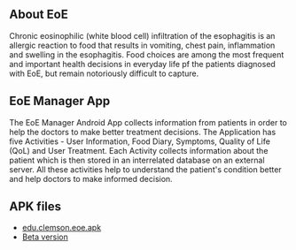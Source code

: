 About EoE
----------
Chronic eosinophilic (white blood cell) infiltration of the esophagitis is an allergic reaction to food that results in vomiting, chest pain, inflammation and swelling in the esophagitis. Food choices are among the most frequent and important health decisions in everyday life pf the patients diagnosed with EoE, but remain notoriously difficult to capture. 

EoE Manager App
-----------
The EoE Manager Android App collects information from patients in order to help the doctors to make better treatment decisions. The Application has five Activities - User Information, Food Diary, Symptoms, Quality of Life (QoL) and User Treatment. Each Activity collects information about the patient which is then stored in an interrelated database on an external server. All these activities help to understand the patient's condition better and help doctors to make informed decision.

APK files
-----------
 - [edu.clemson.eoe.apk](http://bit.ly/EoE_apk)
 - [Beta version](http://bit.ly/EoE_beta_apk)
